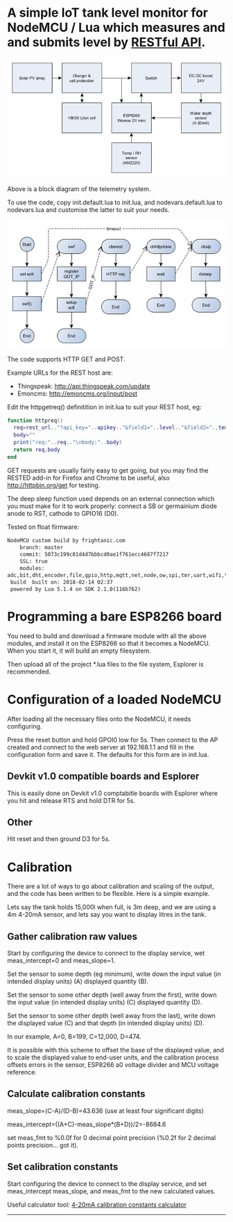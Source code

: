 # A simple IoT tank level monitor for NodeMCU / Lua which measures and and submits level by [RESTful API](https://en.wikipedia.org/wiki/Representational_state_transfer).

![Block diagram](tanklevel02.png "Block diagram")

Above is a block diagram of the telemetry system.

To use the code, copy init.default.lua to init.lua, and nodevars.default.lua to nodevars.lua and customise the latter to suit your needs.

![Flow chart](tanklevel01.png "Flow chart")

The code supports HTTP GET and POST.

Example URLs for the REST host are:

* Thingspeak: http://api.thingspeak.com/update
* Emoncms: http://emoncms.org/input/post


Edit the httpgetreq() definitition in init.lua to suit your REST host, eg:

```lua
function httpreq() 
  req=rest_url.."?api_key="..apikey.."&field1="..level.."&field2="..temperature.."&field3="..humidity
  body=""
  print("req:"..req.."\nbody:"..body)
  return req,body
end
```
 
GET requests are usually fairly easy to get going, but you may find the RESTED add-in for Firefox and Chrome to be useful, also http://httpbin.org/get for testing.

The deep sleep function used depends on an external connection which you must make for it to work properly: connect a SB or germainium diode anode to RST, cathode to GPIO16 (D0).
 
Tested on float firmware:

```
NodeMCU custom build by frightanic.com
	branch: master
	commit: 5073c199c01d4d7bbbcd0ae1f761ecc4687f7217
	SSL: true
	modules: adc,bit,dht,encoder,file,gpio,http,mqtt,net,node,ow,spi,tmr,uart,wifi,tls
 build 	built on: 2018-02-14 02:37
 powered by Lua 5.1.4 on SDK 2.1.0(116b762)
```

# Programming a bare ESP8266 board

You need to build and download a firmware module with all the above modules, and install it on the ESP8266 so that it becomes a NodeMCU.
When you start it, it will build an empty filesystem.

Then upload all of the project *.lua files to the file system, Esplorer is recommended.

# Configuration of a loaded NodeMCU

After loading all the necessary files onto the NodeMCU, it needs configuring.

Press the reset button and hold GPOI0 low for 5s. Then connect to the AP created and connect to the web server at 192.168.1.1 and fill in
the configuration form and save it. The defaults for this form are in init.lua.

## Devkit v1.0 compatible boards and Esplorer

This is easily done on Devkit v1.0 comptabitle boards with Esplorer where you hit and release RTS and hold DTR for 5s.

## Other

Hit reset and then ground D3 for 5s.

# Calibration
There are a lot of ways to go about calibration and scaling of the output, and the code has been written to be flexible. Here is a simple example.

Lets say the tank holds 15,000l when full, is 3m deep, and we are using a 4m 4-20mA sensor, and lets say you want to display litres in the tank.

## Gather calibration raw values

Start by configuring the device to connect to the display service, wet meas_intercept=0 and meas_slope=1.

Set the sensor to some depth (eg minimum), write down the input value (in intended display units) (A) displayed quantity (B).

Set the sensor to some other depth (well away from the first), write down the input value (in intended display units) (C) displayed quantity (D).

Set the sensor to some other depth (well away from the last), write down the displayed value (C) and that depth (in intended display units) (D).

In our example, A=0, B=199, C=12,000, D=474.

It is possible with this scheme to offset the base of the displayed value, and to scale the displayed value to end-user units,
and the calibration process offsets errors in the sensor, ESP8266 a0 voltage divider and MCU voltage reference.

## Calculate calibration constants

meas_slope=(C-A)/(D-B)=43.636 (use at least four significant digits)

meas_intercept=((A+C)-meas_slope*(B+D))/2=-8684.6

set meas_fmt to %0.0f for 0 decimal point precision (%0.2f for 2 decimal points precision... got it).

## Set calibration constants

Start configuring the device to connect to the display service, and set meas_intercept meas_slope, and meas_fmt to the new calculated values.

Useful calculator tool: [4-20mA calibration constants calculator](http://owenduffy.net/calc/4-20cal.htm)

***

